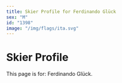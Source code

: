 ```yaml
---
title: Skier Profile for Ferdinando Glück
sex: "M"
id: "1398"
image: "/img/flags/ita.svg" 
---
```


# Skier Profile

This page is for: Ferdinando Glück.
    